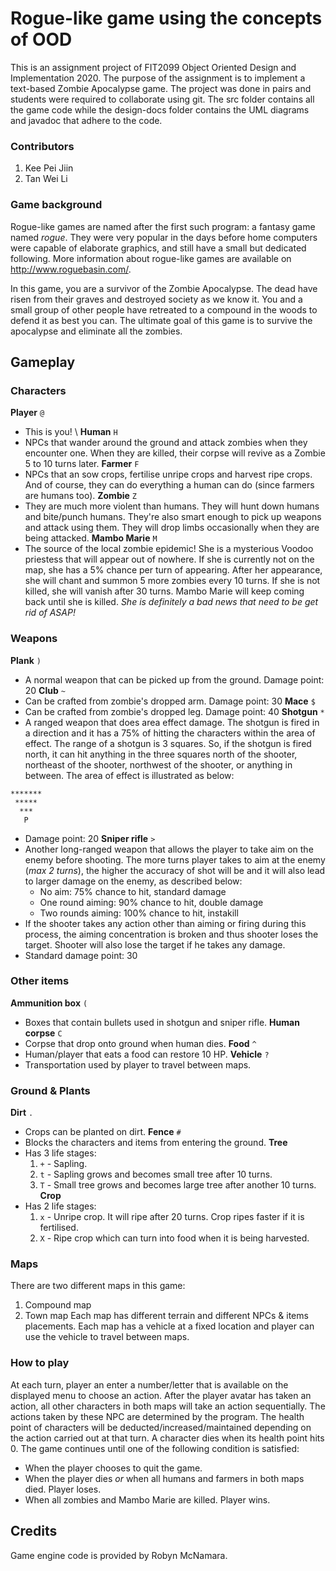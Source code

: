# Rogue-like game using the concepts of OOD
This is an assignment project of FIT2099 Object Oriented Design and Implementation 2020. The purpose of the assignment is to implement a text-based Zombie Apocalypse game. The project was done in pairs and students were required to collaborate using git. The src folder contains all the game code while the design-docs folder contains the UML diagrams and javadoc that adhere to the code.

### Contributors
1. Kee Pei Jiin
2. Tan Wei Li

### Game background
Rogue-like games are named after the first such program: a fantasy game named *rogue*. They were very popular in the days before home computers were capable of elaborate graphics, and still have a small but dedicated following. More information about rogue-like games are available on <http://www.roguebasin.com/>.

In this game, you are a survivor of the Zombie Apocalypse. The dead have risen from their graves and destroyed society as we know it. You and a small group of other people have retreated to a compound in the woods to defend it as best you can. The ultimate goal of this game is to survive the apocalypse and eliminate all the zombies.

## Gameplay
### Characters
**Player** `@`
 - This is you!
\ **Human** `H` 
- NPCs that wander around the ground and attack zombies when they encounter one. When they are killed, their corpse will revive as a Zombie 5 to 10 turns later.
**Farmer** `F` 
- NPCs that an sow crops, fertilise unripe crops and harvest ripe crops. And of course, they can do everything a human can do (since farmers are humans too).
**Zombie** `Z` 
- They are much more violent than humans. They will hunt down humans and bite/punch humans. They're also smart enough to pick up weapons and attack using them. They will drop limbs occasionally when they are being attacked.
**Mambo Marie** `M` 
- The source of the local zombie epidemic! She is a mysterious Voodoo priestess that will appear out of nowhere. If she is currently not on the map, she has a 5% chance per turn of appearing. After her appearance, she will chant and summon 5 more zombies every 10 turns. If she is not killed, she will vanish after 30 turns. Mambo Marie will keep coming back until she is killed. *She is definitely a bad news that need to be get rid of ASAP!*

### Weapons
**Plank** `)`
- A normal weapon that can be picked up from the ground. Damage point: 20
**Club** `~` 
- Can be crafted from zombie's dropped arm. Damage point: 30
**Mace** `$`
- Can be crafted from zombie's dropped leg. Damage point: 40
**Shotgun** `*`
- A ranged weapon that does area effect damage. The shotgun is fired in a direction and it has a 75% of hitting the characters within the area of effect. The range of a shotgun is 3 squares. So, if the shotgun is fired north, it can hit anything in the three squares north of the shooter, northeast of the shooter, northwest of the shooter, or anything in between. The area of effect is illustrated as below:
```
*******
 *****
  ***
   P
```
- Damage point: 20
**Sniper rifle** `>`
- Another long-ranged weapon that allows the player to take aim on the enemy before shooting. The more turns player takes to aim at the enemy (*max 2 turns*), the higher the accuracy of shot will be and it will also lead to larger damage on the enemy, as described below:
  - No aim: 75% chance to hit, standard damage 
  - One round aiming: 90% chance to hit, double damage
  - Two rounds aiming: 100% chance to hit, instakill
- If the shooter takes any action other than aiming or firing during this process, the aiming concentration is broken and thus shooter loses the target. Shooter will also lose the target if he takes any damage.
- Standard damage point: 30

### Other items
**Ammunition box** `(`
- Boxes that contain bullets used in shotgun and sniper rifle.
**Human corpse** `C`
- Corpse that drop onto ground when human dies.
**Food** `^`
- Human/player that eats a food can restore 10 HP.
**Vehicle** `?`
- Transportation used by player to travel between maps.

### Ground & Plants
**Dirt** `.`
- Crops can be planted on dirt.
**Fence** `#`
- Blocks the characters and items from entering the ground.
**Tree**
- Has 3 life stages:
  1. `+` - Sapling.
  2. `t` - Sapling grows and becomes small tree after 10 turns.
  3. `T` - Small tree grows and becomes large tree after another 10 turns.
**Crop** 
- Has 2 life stages:
  1. `x` - Unripe crop. It will ripe after 20 turns. Crop ripes faster if it is fertilised.
  2. `X` - Ripe crop which can turn into food when it is being harvested.

### Maps
There are two different maps in this game:
1. Compound map
2. Town map
Each map has different terrain and different NPCs & items placements. Each map has a vehicle at a fixed location and player can use the vehicle to travel between maps.

### How to play
At each turn, player an enter a number/letter that is available on the displayed menu to choose an action. After the player avatar has taken an action, all other characters in both maps will take an action sequentially. The actions taken by these NPC are determined by the program. The health point of characters will be deducted/increased/maintained depending on the action carried out at that turn. A character dies when its health point hits 0.
The game continues until one of the following condition is satisfied:
- When the player chooses to quit the game.
- When the player dies *or* when all humans and farmers in both maps died. Player loses.
- When all zombies and Mambo Marie are killed. Player wins.

## Credits
Game engine code is provided by Robyn McNamara.
